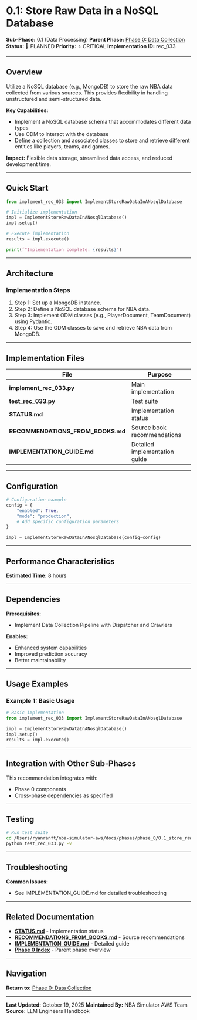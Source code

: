 # 0.1: Store Raw Data in a NoSQL Database

**Sub-Phase:** 0.1 (Data Processing)
**Parent Phase:** [Phase 0: Data Collection](../PHASE_0_INDEX.md)
**Status:** 🔵 PLANNED
**Priority:** ⭐ CRITICAL
**Implementation ID:** rec_033

---

## Overview

Utilize a NoSQL database (e.g., MongoDB) to store the raw NBA data collected from various sources. This provides flexibility in handling unstructured and semi-structured data.

**Key Capabilities:**
- Implement a NoSQL database schema that accommodates different data types
- Use ODM to interact with the database
- Define a collection and associated classes to store and retrieve different entities like players, teams, and games.

**Impact:**
Flexible data storage, streamlined data access, and reduced development time.

---

## Quick Start

```python
from implement_rec_033 import ImplementStoreRawDataInANosqlDatabase

# Initialize implementation
impl = ImplementStoreRawDataInANosqlDatabase()
impl.setup()

# Execute implementation
results = impl.execute()

print(f"Implementation complete: {results}")
```

---

## Architecture

### Implementation Steps

1. Step 1: Set up a MongoDB instance.
2. Step 2: Define a NoSQL database schema for NBA data.
3. Step 3: Implement ODM classes (e.g., PlayerDocument, TeamDocument) using Pydantic.
4. Step 4: Use the ODM classes to save and retrieve NBA data from MongoDB.

---

## Implementation Files

| File | Purpose |
|------|---------|
| **implement_rec_033.py** | Main implementation |
| **test_rec_033.py** | Test suite |
| **STATUS.md** | Implementation status |
| **RECOMMENDATIONS_FROM_BOOKS.md** | Source book recommendations |
| **IMPLEMENTATION_GUIDE.md** | Detailed implementation guide |

---

## Configuration

```python
# Configuration example
config = {
    "enabled": True,
    "mode": "production",
    # Add specific configuration parameters
}

impl = ImplementStoreRawDataInANosqlDatabase(config=config)
```

---

## Performance Characteristics

**Estimated Time:** 8 hours

---

## Dependencies

**Prerequisites:**
- Implement Data Collection Pipeline with Dispatcher and Crawlers

**Enables:**
- Enhanced system capabilities
- Improved prediction accuracy
- Better maintainability

---

## Usage Examples

### Example 1: Basic Usage

```python
# Basic implementation
from implement_rec_033 import ImplementStoreRawDataInANosqlDatabase

impl = ImplementStoreRawDataInANosqlDatabase()
impl.setup()
results = impl.execute()
```

---

## Integration with Other Sub-Phases

This recommendation integrates with:
- Phase 0 components
- Cross-phase dependencies as specified

---

## Testing

```bash
# Run test suite
cd /Users/ryanranft/nba-simulator-aws/docs/phases/phase_0/0.1_store_raw_data_in_a_nosql_database
python test_rec_033.py -v
```

---

## Troubleshooting

**Common Issues:**
- See IMPLEMENTATION_GUIDE.md for detailed troubleshooting

---

## Related Documentation

- **[STATUS.md](STATUS.md)** - Implementation status
- **[RECOMMENDATIONS_FROM_BOOKS.md](RECOMMENDATIONS_FROM_BOOKS.md)** - Source recommendations
- **[IMPLEMENTATION_GUIDE.md](IMPLEMENTATION_GUIDE.md)** - Detailed guide
- **[Phase 0 Index](../PHASE_0_INDEX.md)** - Parent phase overview

---

## Navigation

**Return to:** [Phase 0: Data Collection](../PHASE_0_INDEX.md)

---

**Last Updated:** October 19, 2025
**Maintained By:** NBA Simulator AWS Team
**Source:** LLM Engineers Handbook
